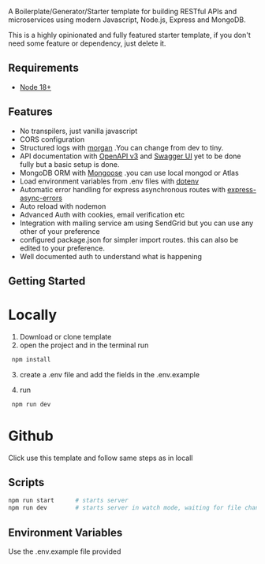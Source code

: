 
A Boilerplate/Generator/Starter template for building RESTful APIs and microservices using modern Javascript, Node.js, Express and MongoDB.

This is a highly opinionated and fully featured starter template, if you don't need some feature or dependency, just delete it.

## Requirements

- [Node 18+](https://nodejs.org/en/download/)

## Features

- No transpilers, just vanilla javascript
- CORS configuration
- Structured logs with [morgan](https://github.com/expressjs/morgan) .You can change from dev to tiny.
- API documentation with [OpenAPI v3](https://swagger.io/specification/) and [Swagger UI](https://swagger.io/tools/swagger-ui/) yet to be done fully but a basic setup is done. 
- MongoDB ORM with [Mongoose](https://mongoosejs.com/) .you can use local mongod or Atlas 
- Load environment variables from .env files with [dotenv](https://github.com/rolodato/dotenv-safe)
- Automatic error handling for express asynchronous routes with [express-async-errors](https://github.com/davidbanham/express-async-errors)
- Auto reload with nodemon
- Advanced Auth with cookies, email verification etc 
- Integration with mailing service am using SendGrid but you can use any other of your preference 
- configured package.json for simpler import routes. this can also be edited to your preference.
- Well documented auth to understand what is happening 

## Getting Started

# Locally
1. Download  or clone template 
2. open the project and in the terminal run 
```bash
 npm install 
```
3. create a .env file and add the fields in the .env.example 

4. run 
```bash 
 npm run dev 
```

# Github 

Click use this template and follow same steps as in locall 

## Scripts
```bash
npm run start      # starts server
npm run dev        # starts server in watch mode, waiting for file changes
```

## Environment Variables

Use the .env.example file provided 
